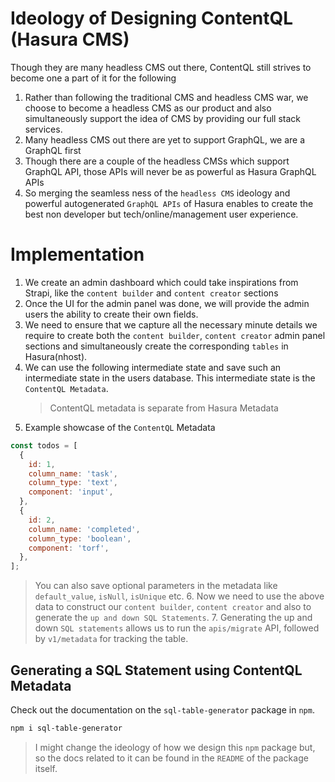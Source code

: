# Ideology of Designing ContentQL (Hasura CMS)

Though they are many headless CMS out there, ContentQL still strives to become one a part of it for the following

1. Rather than following the traditional CMS and headless CMS war, we choose to become a headless CMS as our product and also simultaneously support the idea of CMS by providing our full stack services.
2. Many headless CMS out there are yet to support GraphQL, we are a GraphQL first
3. Though there are a couple of the headless CMSs which support GraphQL API, those APIs will never be as powerful as Hasura GraphQL APIs
4. So merging the seamless ness of the `headless CMS` ideology and powerful autogenerated `GraphQL APIs` of Hasura enables to create the best non developer but tech/online/management user experience.

# Implementation

1. We create an admin dashboard which could take inspirations from Strapi, like the `content builder` and `content creator` sections
2. Once the UI for the admin panel was done, we will provide the admin users the ability to create their own fields.
3. We need to ensure that we capture all the necessary minute details we require to create both the `content builder`, `content creator` admin panel sections and simultaneously create the corresponding `tables` in Hasura(nhost).
4. We can use the following intermediate state and save such an intermediate state in the users database. This intermediate state is the `ContentQL Metadata`.
   > ContentQL metadata is separate from Hasura Metadata
5. Example showcase of the `ContentQL` Metadata

```js
const todos = [
  {
    id: 1,
    column_name: 'task',
    column_type: 'text',
    component: 'input',
  },
  {
    id: 2,
    column_name: 'completed',
    column_type: 'boolean',
    component: 'torf',
  },
];
```

> You can also save optional parameters in the metadata like `default_value`, `isNull`, `isUnique` etc. 6. Now we need to use the above data to construct our `content builder`, `content creator` and also to generate the `up and down SQL Statements`. 7. Generating the up and down `SQL statements` allows us to run the `apis/migrate` API, followed by `v1/metadata` for tracking the table.

## Generating a SQL Statement using ContentQL Metadata

Check out the documentation on the `sql-table-generator` package in `npm`.

```sh
npm i sql-table-generator
```

> I might change the ideology of how we design this `npm` package but, so the docs related to it can be found in the `README` of the package itself.
